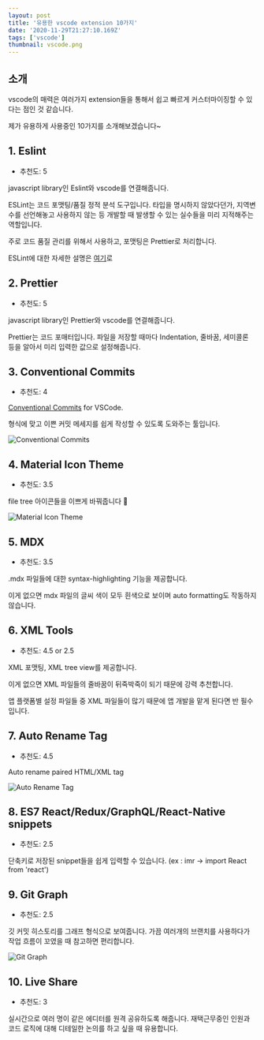 ```yaml
---
layout: post
title: '유용한 vscode extension 10가지'
date: '2020-11-29T21:27:10.169Z'
tags: ['vscode']
thumbnail: vscode.png
---
```


## 소개

vscode의 매력은 여러가지 extension들을 통해서 쉽고 빠르게 커스터마이징할 수 있다는 점인 것 같습니다.

제가 유용하게 사용중인 10가지를 소개해보겠습니다~

## 1. Eslint

- 추천도: 5

javascript library인 Eslint와 vscode를 연결해줍니다.

ESLint는 코드 포맷팅/품질 정적 분석 도구입니다. 타입을 명시하지 않았다던가, 지역변수를 선언해놓고 사용하지 않는 등 개발할 때 발생할 수 있는 실수들을 미리 지적해주는 역할입니다.

주로 코드 품질 관리를 위해서 사용하고, 포맷팅은 Prettier로 처리합니다.

ESLint에 대한 자세한 설명은 [여기](https://eslint.org/)로

## 2. Prettier

- 추천도: 5

javascript library인 Prettier와 vscode를 연결해줍니다.

Prettier는 코드 포매터입니다. 파일을 저장할 때마다 Indentation, 줄바꿈, 세미콜론 등을 알아서 미리 입력한 값으로 설정해줍니다.

## 3. Conventional Commits

- 추천도: 4

[Conventional Commits](https://www.conventionalcommits.org/en/v1.0.0/) for VSCode.

형식에 맞고 이쁜 커밋 메세지를 쉽게 작성할 수 있도록 도와주는 툴입니다.

![Conventional Commits](conventional-commits.gif)

## 4. Material Icon Theme

- 추천도: 3.5

file tree 아이콘들을 이쁘게 바꿔줍니다 🌼

![Material Icon Theme](material-icon-theme.png)

## 5. MDX

- 추천도: 3.5

.mdx 파일들에 대한 syntax-highlighting 기능을 제공합니다.

이게 없으면 mdx 파일의 글씨 색이 모두 흰색으로 보이며 auto formatting도 작동하지 않습니다.

## 6. XML Tools

- 추천도: 4.5 or 2.5

XML 포맷팅, XML tree view를 제공합니다.

이게 없으면 XML 파일들의 줄바꿈이 뒤죽박죽이 되기 때문에 강력 추천합니다.

앱 플랫폼별 설정 파일들 중 XML 파일들이 많기 때문에 앱 개발을 맡게 된다면 반 필수입니다.

## 7. Auto Rename Tag

- 추천도: 4.5

Auto rename paired HTML/XML tag

![Auto Rename Tag](auto-rename-tag.gif)

## 8. ES7 React/Redux/GraphQL/React-Native snippets

- 추천도: 2.5

단축키로 저장된 snippet들을 쉽게 입력할 수 있습니다. (ex : imr → import React from 'react')

## 9. Git Graph

- 추천도: 2.5

깃 커밋 히스토리를 그래프 형식으로 보여줍니다. 가끔 여러개의 브랜치를 사용하다가 작업 흐름이 꼬였을 때 참고하면 편리합니다.

![Git Graph](git-graph.png)

## 10. Live Share

- 추천도: 3

실시간으로 여러 명이 같은 에디터를 원격 공유하도록 해줍니다. 재택근무중인 인원과 코드 로직에 대해 디테일한 논의를 하고 싶을 때 유용합니다.
